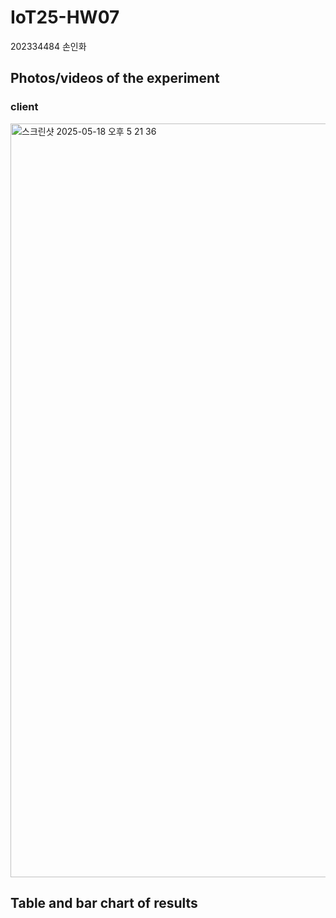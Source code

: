 # IoT25-HW07
202334484 손인화

## Photos/videos of the experiment

### client
<img width="1206" alt="스크린샷 2025-05-18 오후 5 21 36" src="https://github.com/user-attachments/assets/520f9738-22f7-4540-8ad2-4dfbae5bf960" />

## Table and bar chart of results
